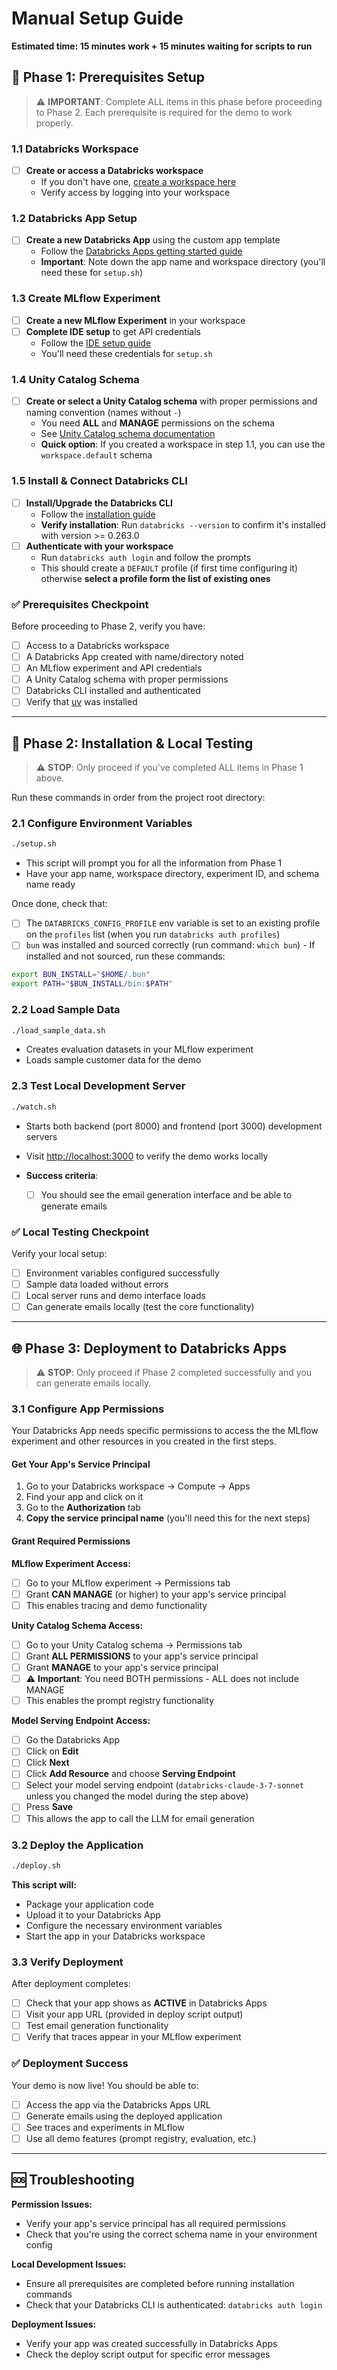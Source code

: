 # Manual Setup Guide

**Estimated time: 15 minutes work + 15 minutes waiting for scripts to run**

## 🔧 Phase 1: Prerequisites Setup

> ⚠️ **IMPORTANT**: Complete ALL items in this phase before proceeding to Phase 2. Each prerequisite is required for the demo to work properly.

### 1.1 Databricks Workspace

- [ ] **Create or access a Databricks workspace**
  - If you don't have one, [create a workspace here](https://signup.databricks.com/?destination_url=/ml/experiments-signup?source=TRY_MLFLOW&dbx_source=TRY_MLFLOW&signup_experience_step=EXPRESS&provider=MLFLOW&utm_source=email_demo_github)
  - Verify access by logging into your workspace

### 1.2 Databricks App Setup

- [ ] **Create a new Databricks App** using the custom app template
  - Follow the [Databricks Apps getting started guide](https://docs.databricks.com/aws/en/dev-tools/databricks-apps/get-started)
  - **Important**: Note down the app name and workspace directory (you'll need these for `setup.sh`)

### 1.3 Create MLflow Experiment

- [ ] **Create a new MLflow Experiment** in your workspace
- [ ] **Complete IDE setup** to get API credentials
  - Follow the [IDE setup guide](https://docs.databricks.com/aws/en/mlflow3/genai/getting-started/connect-environment)
  - You'll need these credentials for `setup.sh`

### 1.4 Unity Catalog Schema

- [ ] **Create or select a Unity Catalog schema** with proper permissions and naming convention (names without `-`)
  - You need **ALL** and **MANAGE** permissions on the schema
  - See [Unity Catalog schema documentation](https://docs.databricks.com/aws/en/schemas/create-schema)
  - **Quick option**: If you created a workspace in step 1.1, you can use the `workspace.default` schema

### 1.5 Install & Connect Databricks CLI

- [ ] **Install/Upgrade the Databricks CLI**
  - Follow the [installation guide](https://docs.databricks.com/aws/en/dev-tools/cli/install)
  - **Verify installation**: Run `databricks --version` to confirm it's installed with version >= 0.263.0
- [ ] **Authenticate with your workspace**
  - Run `databricks auth login` and follow the prompts
  - This should create a `DEFAULT` profile (if first time configuring it) otherwise  **select a profile form the list of existing ones**

### ✅ Prerequisites Checkpoint

Before proceeding to Phase 2, verify you have:

- [ ] Access to a Databricks workspace
- [ ] A Databricks App created with name/directory noted
- [ ] An MLflow experiment and API credentials
- [ ] A Unity Catalog schema with proper permissions
- [ ] Databricks CLI installed and authenticated
- [ ] Verify that [uv](https://docs.astral.sh/uv/getting-started/installation/) was installed

---

## 🚀 Phase 2: Installation & Local Testing

> ⚠️ **STOP**: Only proceed if you've completed ALL items in Phase 1 above.

Run these commands in order from the project root directory:

### 2.1 Configure Environment Variables

```bash
./setup.sh
```

- This script will prompt you for all the information from Phase 1
- Have your app name, workspace directory, experiment ID, and schema name ready

Once done, check that:
- [ ] The `DATABRICKS_CONFIG_PROFILE` env variable is set to an existing profile on the `profiles` list (when you run `databricks auth profiles`) 
- [ ] `bun` was installed and sourced correctly (run command: `which bun`) - If installed and not sourced, run these commands:
```bash
export BUN_INSTALL="$HOME/.bun"
export PATH="$BUN_INSTALL/bin:$PATH"
```

### 2.2 Load Sample Data

```bash
./load_sample_data.sh
```

- Creates evaluation datasets in your MLflow experiment
- Loads sample customer data for the demo

### 2.3 Test Local Development Server

```bash
./watch.sh
```

- Starts both backend (port 8000) and frontend (port 3000) development servers
- Visit [http://localhost:3000](http://localhost:3000) to verify the demo works locally

- **Success criteria**:
  - [ ] You should see the email generation interface and be able to generate emails

### ✅ Local Testing Checkpoint

Verify your local setup:

- [ ] Environment variables configured successfully
- [ ] Sample data loaded without errors
- [ ] Local server runs and demo interface loads
- [ ] Can generate emails locally (test the core functionality)

---

## 🌐 Phase 3: Deployment to Databricks Apps

> ⚠️ **STOP**: Only proceed if Phase 2 completed successfully and you can generate emails locally.

### 3.1 Configure App Permissions

Your Databricks App needs specific permissions to access the the MLflow experiment and other resources in you created in the first steps.

#### Get Your App's Service Principal

1. Go to your Databricks workspace → Compute → Apps
2. Find your app and click on it
3. Go to the **Authorization** tab
4. **Copy the service principal name** (you'll need this for the next steps)

#### Grant Required Permissions

**MLflow Experiment Access:**

- [ ] Go to your MLflow experiment → Permissions tab
- [ ] Grant **CAN MANAGE** (or higher) to your app's service principal
- [ ] This enables tracing and demo functionality

**Unity Catalog Schema Access:**

- [ ] Go to your Unity Catalog schema → Permissions tab
- [ ] Grant **ALL PERMISSIONS** to your app's service principal
- [ ] Grant **MANAGE** to your app's service principal
- [ ] ⚠️ **Important**: You need BOTH permissions - ALL does not include MANAGE
- [ ] This enables the prompt registry functionality

**Model Serving Endpoint Access:**

- [ ] Go the Databricks App
- [ ] Click on **Edit**
- [ ] Click **Next**
- [ ] Click **Add Resource** and choose **Serving Endpoint**
- [ ] Select your model serving endpoint (`databricks-claude-3-7-sonnet` unless you changed the model during the step above)
- [ ] Press **Save**
- [ ] This allows the app to call the LLM for email generation

### 3.2 Deploy the Application

```bash
./deploy.sh
```

**This script will:**

- Package your application code
- Upload it to your Databricks App
- Configure the necessary environment variables
- Start the app in your Databricks workspace

### 3.3 Verify Deployment

After deployment completes:

- [ ] Check that your app shows as **ACTIVE** in Databricks Apps
- [ ] Visit your app URL (provided in deploy script output)
- [ ] Test email generation functionality
- [ ] Verify that traces appear in your MLflow experiment

### ✅ Deployment Success

Your demo is now live! You should be able to:

- [ ] Access the app via the Databricks Apps URL
- [ ] Generate emails using the deployed application
- [ ] See traces and experiments in MLflow
- [ ] Use all demo features (prompt registry, evaluation, etc.)

---

## 🆘 Troubleshooting

**Permission Issues:**

- Verify your app's service principal has all required permissions
- Check that you're using the correct schema name in your environment config

**Local Development Issues:**

- Ensure all prerequisites are completed before running installation commands
- Check that your Databricks CLI is authenticated: `databricks auth login`

**Deployment Issues:**

- Verify your app was created successfully in Databricks Apps
- Check the deploy script output for specific error messages